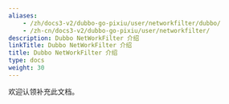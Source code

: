```yaml
---
aliases:
    - /zh/docs3-v2/dubbo-go-pixiu/user/networkfilter/dubbo/
    - /zh-cn/docs3-v2/dubbo-go-pixiu/user/networkfilter/
description: Dubbo NetWorkFilter 介绍
linkTitle: Dubbo NetWorkFilter 介绍
title: Dubbo NetWorkFilter 介绍
type: docs
weight: 30
---
```






欢迎认领补充此文档。